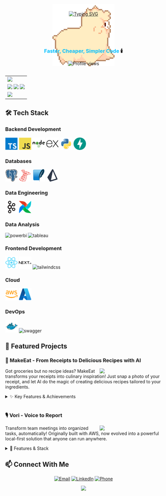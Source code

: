 <div align="center">
  <img src="alpaca.gif" width="200" height="200" alt="Cute Alpaca" />
  
  <div style="margin-top: -180px; margin-bottom: 100px;">
    <a href="https://git.io/typing-svg">
      <img src="https://readme-typing-svg.demolab.com?font=Fira+Code&size=35&duration=3000&pause=3000&color=00BFFF&center=true&vCenter=true&random=false&width=535&lines=Kyoungin+Nam;Full-Stack+Developer;Data+Engineer;Distributed+Systems+Lover" alt="Typing SVG" />
    </a>
  </div>
</div>

<h3 align="center">
  <span style="color: #00BFFF">Faster, Cheaper, Simpler Code</span> 🕯️
</h3>

<div align="center">
  <img src="https://komarev.com/ghpvc/?username=nampaca123&color=00BFFF" alt="Profile views" />
</div>

<br/>

<div align="center">
  <table>
    <tr>
      <td>
        <img src="https://img.shields.io/badge/Location-Irvine,%20CA-00BFFF?style=for-the-badge&logo=google-maps&logoColor=00BFFF" />
      </td>
    </tr>
    <tr>
      <td>
        <img src="https://img.shields.io/badge/Focus-Distributed%20Systems-00BFFF?style=for-the-badge&logo=apache&logoColor=00BFFF" />
        <img src="https://img.shields.io/badge/Focus-Full--Stack%20Dev-00BFFF?style=for-the-badge&logo=react&logoColor=00BFFF" />
        <img src="https://img.shields.io/badge/Focus-Data%20Engineering-00BFFF?style=for-the-badge&logo=apache-kafka&logoColor=00BFFF" />
      </td>
    </tr>
    <tr>
      <td>
        <img src="https://img.shields.io/badge/Passion-Backend%20&%20Data%20Engineering-00BFFF?style=for-the-badge&logo=data:image/png;base64,iVBORw0KGgoAAAANSUhEUgAAAA4AAAAOCAYAAAAfSC3RAAAACXBIWXMAAAsTAAALEwEAmpwYAAAA70lEQVR4nKXSvUpDQRDF8d8V/EAEGwu1EgRBBAtR0E4QQas8gYVgZ2MhPoCFhYiVnYWNjYU+glhYiCBYWPhRiRKJRWbhGm5usvGHYXdmzjmzs7vhX4YxgSUs4BBn2McaZjGI+F+5wC7GqxKN4grb6ErEuvGMR3TUSTaLl7+S9eAE11jHFg4wj5FvG9jALe7wgnd84hNvuMQw2hsR38UL3vCBd7wm+RucYyEVPEWzxXnGMY12dKALfehN9pZwjKcGzgfMJeJ9GMAghtJrTGEn6TGBm7hVs/kcB9htIDaS9LhuxcMUzrDSKvkXqhiB40PC7FEAAAAASUVORK5CYII=" />
      </td>
    </tr>
  </table>
</div>

## 🛠️ Tech Stack

### Backend Development
<p align="left">
  <img src="https://raw.githubusercontent.com/devicons/devicon/master/icons/typescript/typescript-original.svg" alt="typescript" width="40" height="40"/>
  <img src="https://raw.githubusercontent.com/devicons/devicon/master/icons/javascript/javascript-original.svg" alt="javascript" width="40" height="40"/>
  <img src="https://raw.githubusercontent.com/devicons/devicon/master/icons/nodejs/nodejs-original-wordmark.svg" alt="nodejs" width="40" height="40"/>
  <img src="https://raw.githubusercontent.com/devicons/devicon/master/icons/express/express-original.svg" alt="express" width="40" height="40"/>
  <img src="https://raw.githubusercontent.com/devicons/devicon/master/icons/python/python-original.svg" alt="python" width="40" height="40"/>
  <img src="https://raw.githubusercontent.com/devicons/devicon/master/icons/fastapi/fastapi-original.svg" alt="fastapi" width="40" height="40"/>
</p>

### Databases
<p align="left">
  <img src="https://raw.githubusercontent.com/devicons/devicon/master/icons/postgresql/postgresql-original.svg" alt="postgresql" width="40" height="40"/>
  <img src="https://raw.githubusercontent.com/devicons/devicon/master/icons/microsoftsqlserver/microsoftsqlserver-plain.svg" alt="sqlserver" width="40" height="40"/>
  <img src="https://raw.githubusercontent.com/devicons/devicon/master/icons/sqlite/sqlite-original.svg" alt="sqlite" width="40" height="40"/>
  <img src="https://raw.githubusercontent.com/devicons/devicon/master/icons/prisma/prisma-original.svg" alt="prisma" width="40" height="40"/>
</p>

### Data Engineering
<p align="left">
  <img src="https://raw.githubusercontent.com/devicons/devicon/master/icons/apachekafka/apachekafka-original.svg" alt="kafka" width="40" height="40"/>
  <img src="https://raw.githubusercontent.com/apache/airflow/main/airflow/www/static/pin_100.png" alt="airflow" width="40" height="40"/>
</p>

### Data Analysis
<p align="left">
  <img src="https://raw.githubusercontent.com/microsoft/PowerBI-Icons/main/SVG/Power-BI.svg" alt="powerbi" width="40" height="40"/>
  <img src="https://cdn.worldvectorlogo.com/logos/tableau-software.svg" alt="tableau" width="40" height="40"/>
</p>

### Frontend Development
<p align="left">
  <img src="https://raw.githubusercontent.com/devicons/devicon/master/icons/react/react-original.svg" alt="react" width="40" height="40"/>
  <img src="https://raw.githubusercontent.com/devicons/devicon/master/icons/nextjs/nextjs-original-wordmark.svg" alt="nextjs" width="40" height="40"/>
  <img src="https://www.vectorlogo.zone/logos/tailwindcss/tailwindcss-icon.svg" alt="tailwindcss" width="40" height="40"/>
</p>

### Cloud
<p align="left">
  <img src="https://raw.githubusercontent.com/devicons/devicon/master/icons/amazonwebservices/amazonwebservices-plain-wordmark.svg" alt="aws" width="40" height="40"/>
  <img src="https://raw.githubusercontent.com/devicons/devicon/master/icons/azure/azure-original.svg" alt="azure" width="40" height="40"/>
</p>

### DevOps
<p align="left">
  <img src="https://raw.githubusercontent.com/devicons/devicon/master/icons/docker/docker-original.svg" alt="docker" width="40" height="40"/>
  <img src="https://static1.smartbear.co/swagger/media/assets/images/swagger_logo.svg" alt="swagger" width="40" height="40"/>
</p>

</div>

## 🔭 Featured Projects

### 🍳 MakeEat - From Receipts to Delicious Recipes with AI
<div align="left">
  <a href="https://github.com/nampaca123/makeEat">
    <img src="https://github.com/nampaca123/makeEat/raw/main/makeEat_Logo.png" width="200" align="right" />
  </a>
  
Got groceries but no recipe ideas? MakeEat transforms your receipts into culinary inspiration! Just snap a photo of your receipt, and let AI do the magic of creating delicious recipes tailored to your ingredients.

<details>
<summary>✨ Key Features & Achievements</summary>

- 🎯 Smart receipt scanning with hybrid OCR system
- 📝 Personalized recipe generation
- 🍽️ Detailed nutritional analysis
- 💰 Cost-effective API usage
- ⚡ Super fast processing

**Fun Facts**: Our system is...
- 56% more accurate in reading receipts than standard OCR
- 80% more cost-efficient with smart preprocessing
- 30% faster than direct image analysis
- 55% more accurate in nutritional calculations

**Built with**:
- **Backend**: Node.js & Express (JavaScript), FastAPI (Python), PostgreSQL, Prisma
- **AI/ML**: PyTorch (EasyOCR), Tesseract, GPT-4
- **Frontend**: Next.js, TailwindCSS
- **Documentation**: Swagger UI
</details>
</div>

<br/>

### 🎙️ Vori - Voice to Report
<div align="left">
  <a href="https://github.com/nampaca123/Vori_Reborn">
    <img src="https://github.com/nampaca123/Vori_Reborn/raw/main/voriLogo.png" width="200" align="right" />
  </a>

Transform team meetings into organized tasks, automatically! Originally built with AWS, now evolved into a powerful local-first solution that anyone can run anywhere.

<details>
<summary>🌟 Features & Stack</summary>

**Cool Features**:
- 🎯 Voice-to-task automation
- 📝 AI-powered meeting summaries
- 🔄 Real-time processing
- 🔒 Secure & private

**Built with**:
- **Current (Local Version)**:
  - **Backend**: TypeScript, Node.js, FastAPI, PostgreSQL
  - **Data Processing**: Apache Kafka
  - **AI/ML**: OpenAI (Whisper & GPT)
  - **Frontend**: Next.js, TailwindCSS
- **Previous (AWS Version)**:
  - **Cloud Services**: AWS Lambda, MSK, EC2, S3
  - Same core technologies
</details>
</div>

## 📫 Connect With Me

<div align="center">
  
[![Email](https://img.shields.io/badge/-Email-000000?style=for-the-badge&logo=gmail&logoColor=00BFFF)](mailto:knnam12@outlook.com)
[![LinkedIn](https://img.shields.io/badge/-LinkedIn-000000?style=for-the-badge&logo=linkedin&logoColor=00BFFF)](https://www.linkedin.com/in/knnam12/)
[![Phone](https://img.shields.io/badge/-Call%20Me-000000?style=for-the-badge&logo=whatsapp&logoColor=00BFFF)](tel:+19497387650)

</div>

<div align="center">
  <img src="https://capsule-render.vercel.app/api?type=waving&color=080808&height=100&section=footer&fontSize=50&animation=twinkling&fontColor=00BFFF" />
</div>